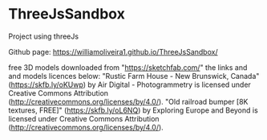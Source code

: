 # ThreeJsSandbox
Project using threeJs

Github page: https://williamoliveira1.github.io/ThreeJsSandbox/


free 3D models downloaded from "https://sketchfab.com/" the links and and models licences below:
"Rustic Farm House - New Brunswick, Canada" (https://skfb.ly/oKUwp) by Air Digital - Photogrammetry is licensed under Creative Commons Attribution (http://creativecommons.org/licenses/by/4.0/).
"Old railroad bumper [8K textures, FREE]" (https://skfb.ly/oL6NQ) by Exploring Europe and Beyond is licensed under Creative Commons Attribution (http://creativecommons.org/licenses/by/4.0/).